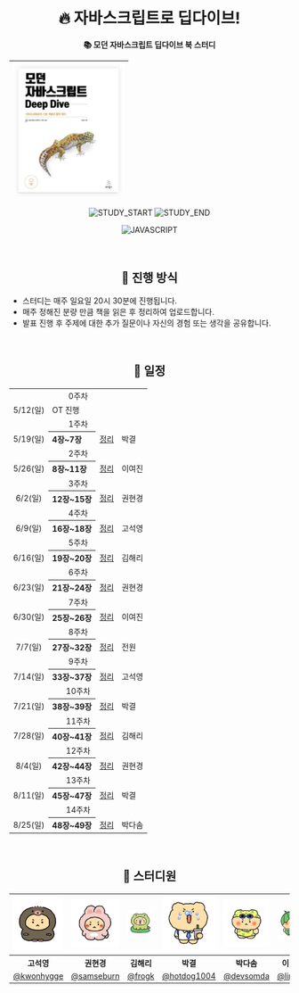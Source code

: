 <div align="center">

# 🔥 자바스크립트로 딥다이브! 
**📚 모던 자바스크립트 딥다이브 북 스터디**

| <img src="/assets/js-deep-dive-book.jpg" width="200px" /> |
| ------------------------------------------------------ |

![STUDY_START](https://img.shields.io/badge/START-2024--05--12-blue)
![STUDY_END](https://img.shields.io/badge/END-2024--08--25-blue)

![JAVASCRIPT](https://img.shields.io/badge/JAVASCRIPT-F7DF1E?style=for-the-badge&logo=Javascript&logoColor=white)


<br />

## 📌 진행 방식 
<div align="left">

- 스터디는 매주 일요일 20시 30분에 진행됩니다.
- 매주 정해진 분량 만큼 책을 읽은 후 정리하여 업로드합니다.
- 발표 진행 후 주제에 대한 추가 질문이나 자신의 경험 또는 생각을 공유합니다.
  
</div>

<br />


## 📅 일정

<table>
<tbody>
<tr>
<td align="center" colspan="4">0주차</td>
</tr>
<tr>
<td align="center">5/12(일)</td>
<td colspan="3">OT 진행</td>
</tr>
<tr>
<td align="center" colspan="5">1주차</td>
</tr>
<tr>
<td align="center">5/19(일)</td>
<th align="left">4장~7장</th>
<td><a href="https://github.com/deep-dive-everything/deep-dive/tree/main/1%EC%A3%BC%EC%B0%A8">정리</a></td>
<td>박결</td>
</tr>
<tr>
<td align="center" colspan="5">2주차</td>
</tr>
<tr>
<td align="center">5/26(일)</td>
<th align="left">8장~11장</th>
<td><a href="https://github.com/deep-dive-everything/deep-dive/tree/main/2%EC%A3%BC%EC%B0%A8">정리</a></td>
<td>이여진</td>
</tr>
<tr>
<td align="center" colspan="5">3주차</td>
</tr>
<tr>
<td align="center">6/2(일)</td>
<th align="left">12장~15장</th>
<td><a href="https://github.com/deep-dive-everything/deep-dive/tree/main/3%EC%A3%BC%EC%B0%A8">정리</a></td>
<td>권현경</td>
</tr>

<tr>
<td align="center" colspan="5">4주차</td>
</tr>  
<tr>
<td align="center">6/9(일)</td>
<th align="left">16장~18장</th>
<td><a href="https://github.com/deep-dive-everything/deep-dive/tree/main/4%EC%A3%BC%EC%B0%A8">정리</a></td>
<td>고석영</td>
</tr>
<tr>
<td align="center" colspan="5">5주차</td>
</tr>
<tr>
<td align="center">6/16(일)</td>
<th align="left">19장~20장</th>
<td><a href="https://github.com/deep-dive-everything/deep-dive/tree/main/5%EC%A3%BC%EC%B0%A8">정리</a></td>
<td>김해리</td>
</tr>
<tr>
<td align="center" colspan="5">6주차</td>
</tr>
<tr>
<td align="center">6/23(일)</td>
<th align="left">21장~24장</th>
<td><a href="https://github.com/deep-dive-everything/deep-dive/tree/main/6%EC%A3%BC%EC%B0%A8">정리</a></td>
<td>권현경</td>
</tr>
<tr>
<td align="center" colspan="5">7주차</td>
</tr>
<tr>
<td align="center">6/30(일)</td>
<th align="left">25장~26장</th>
<td><a href="https://github.com/deep-dive-everything/deep-dive/tree/main/7%EC%A3%BC%EC%B0%A8">정리</a></td>
<td>이여진</td>
</tr>
<tr>
<td align="center" colspan="5">8주차</td>
</tr>
<tr>
<td align="center">7/7(일)</td>
<th align="left">27장~32장</th>
<td><a href="https://github.com/deep-dive-everything/deep-dive/tree/main/8%EC%A3%BC%EC%B0%A8">정리</a></td>
<td>전원</td>
</tr>
<tr>
<td align="center" colspan="5">9주차</td>
</tr>
<tr>
<td align="center">7/14(일)</td>
<th align="left">33장~37장</th>
<td><a href="https://github.com/deep-dive-everything/deep-dive/tree/main/9%EC%A3%BC%EC%B0%A8">정리</a></td>
<td>고석영</td>
</tr>
<tr>
<td align="center" colspan="5">10주차</td>
</tr>
<tr>
<td align="center">7/21(일)</td>
<th align="left">38장~39장</th>
<td><a href="https://github.com/deep-dive-everything/deep-dive/tree/main/10%EC%A3%BC%EC%B0%A8">정리</a></td>
<td>박결</td>
</tr>
<tr>
<td align="center" colspan="5">11주차</td>
</tr>
<tr>
<td align="center">7/28(일)</td>
<th align="left">40장~41장</th>
<td><a href="https://github.com/deep-dive-everything/deep-dive/tree/main/11%EC%A3%BC%EC%B0%A8">정리</a></td>
<td>김해리</td>
</tr>
<tr>
<td align="center" colspan="5">12주차</td>
</tr>
<tr>
<td align="center">8/4(일)</td>
<th align="left">42장~44장</th>
<td><a href="https://github.com/deep-dive-everything/deep-dive/tree/main/12%EC%A3%BC%EC%B0%A8">정리</a></td>
<td>권현경</td>
</tr>
<tr>
<td align="center" colspan="5">13주차</td>
</tr>
<tr>
<td align="center">8/11(일)</td>
<th align="left">45장~47장</th>
<td><a href="https://github.com/deep-dive-everything/deep-dive/tree/main/13%EC%A3%BC%EC%B0%A8">정리</a></td>
<td>박결</td>
</tr>
<tr>
<td align="center" colspan="5">14주차</td>
</tr>
<tr>
<td align="center">8/25(일)</td>
<th align="left">48장~49장</th>
<td><a href="https://github.com/deep-dive-everything/deep-dive/tree/main/14%EC%A3%BC%EC%B0%A8">정리</a></td>
<td>박다솜</td>
</tr>
</tbody>
</table>

<br />


## 🫡 스터디원 

<table>
<tbody>
<tr>
<td align="center"><img src="./assets/도치망곰.png" width="120" /></td>
<td align="center"><img src="./assets/토끼망곰.png" width="120" /></td>
<td align="center"><img src="./assets/개굴망곰.jpg" width="120" /></td>
<td align="center"><img src="./assets/회사원망곰.png" width="120" /></td>
<td align="center"><img src="./assets/수영망곰.jpg" width="120" /></td>
<td align="center"><img src="./assets/수박망곰.jpg" width="120" /></td>
</tr>
<tr>
<th align="center">고석영</th>
<th align="center">권현경</th>
<th align="center">김해리</th>
<th align="center">박결</th>
<th align="center">박다솜</th>
<th align="center">이여진</th>
</tr>
<tr>
<td align="center" width="120"><a href="https://github.com/kwonhygge">@kwonhygge</a></td>
<td align="center" width="120"><a href="https://github.com/samseburn">@samseburn</a></td>
<td align="center" width="120"><a href="https://github.com/frogk">@frogk</a></td>
<td align="center" width="120"><a href="https://github.com/hotdog1004">@hotdog1004</a></td>
<td align="center" width="120"><a href="https://github.com/devsomda">@devsomda</a></td>
<td align="center" width="120"><a href="https://github.com/limejin">@limejin</a></td>
</tr>
</tbody>
</table>

</div>
